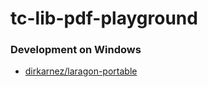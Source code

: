 tc-lib-pdf-playground
=====================
### Development on Windows
- [dirkarnez/laragon-portable](https://github.com/dirkarnez/laragon-portable)

